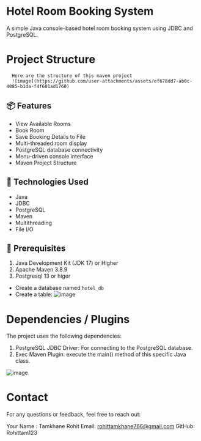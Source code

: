 # Hotel Room Booking System

A simple Java console-based hotel room booking system using JDBC and PostgreSQL.

# Project Structure 
      Here are the structure of this maven project
      ![image](https://github.com/user-attachments/assets/ef678dd7-ab0c-4085-b1da-f4f601ad1760)


## 📦 Features

- View Available Rooms
- Book Room
- Save Booking Details to File
- Multi-threaded room display
- PostgreSQL database connectivity
- Menu-driven console interface
- Maven Project Structure

## 🔧 Technologies Used

- Java
- JDBC
- PostgreSQL
- Maven
- Multithreading
- File I/O

## 📝 Prerequisites

1. Java Development Kit (JDK 17) or Higher
2. Apache Maven 3.8.9
3. Postgresql 13 or higer
- Create a database named `hotel_db`
- Create a table:
      ![image](https://github.com/user-attachments/assets/0e6a7280-c321-49ca-9fef-2deadf6bf011)

# Dependencies / Plugins
The project uses the following dependencies:

 1. PostgreSQL JDBC Driver: For connecting to the PostgreSQL database.
 2. Exec Maven Plugin: execute the main() method of this specific Java class.

![image](https://github.com/user-attachments/assets/4aff8c83-6928-475d-82dc-153455f479da)

# Contact
For any questions or feedback, feel free to reach out:

Your Name : Tamkhane Rohit
Email: rohittamkhane766@gmail.com
GitHub: Rohittam123




